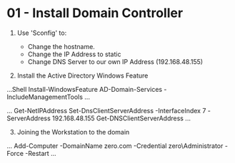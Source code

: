 # 01 - Install Domain Controller

1. Use 'Sconfig' to:
   - Change the hostname.
   - Change the IP Address to static
   - Change DNS Server to our own IP Address (192.168.48.155)

2. Install the Active Directory Windows Feature


...Shell
Install-WindowsFeature AD-Domain-Services -IncludeManagementTools
...

...
Get-NetIPAddress
Set-DnsClientServerAddress -InterfaceIndex 7 -ServerAddress 192.168.48.155
Get-DNSClientServerAddress
...


3. Joining the Workstation to the domain


...
Add-Computer -DomainName zero.com -Credential zero\Administrator -Force -Restart
...
